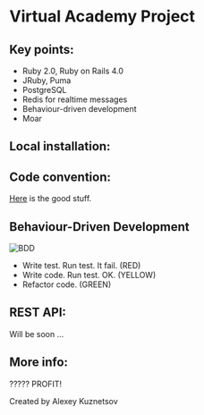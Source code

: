 Virtual Academy Project
======

## Key points:
* Ruby 2.0, Ruby on Rails 4.0
* JRuby, Puma
* PostgreSQL
* Redis for realtime messages
* Behaviour-driven development
* Moar

## Local installation:

## Code convention:
[Here](https://github.com/bbatsov/ruby-style-guide) is the good stuff.

## Behaviour-Driven Development
![BDD](http://www.agilebuddha.com/wp-content/uploads/2013/08/Behavior-Driven-DevelopmentBDD-2.png)  
* Write test. Run test. It fail. (RED)
* Write code. Run test. OK. (YELLOW)
* Refactor code. (GREEN)

## REST API:
Will be soon ...

## More info:
?????
PROFIT!

Created by Alexey Kuznetsov
